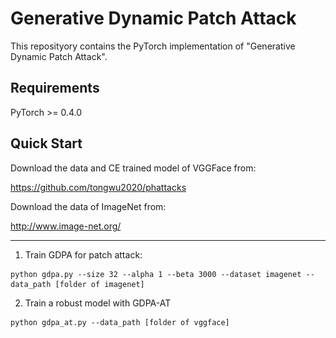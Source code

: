 # Generative Dynamic Patch Attack

This reposityory contains the PyTorch implementation of "Generative Dynamic Patch Attack".

[comment]: # (<img src="https://github.com/lxuniverse/gdpa/blob/main/pics/gdpa_arch.png" width="600" class="center">)

## Requirements
PyTorch >= 0.4.0

## Quick Start
Download the data and CE trained model of VGGFace from:

https://github.com/tongwu2020/phattacks

Download the data of ImageNet from:

http://www.image-net.org/ 

---

1. Train GDPA for patch attack:
```
python gdpa.py --size 32 --alpha 1 --beta 3000 --dataset imagenet --data_path [folder of imagenet]
```
2. Train a robust model with GDPA-AT
```
python gdpa_at.py --data_path [folder of vggface]
```
